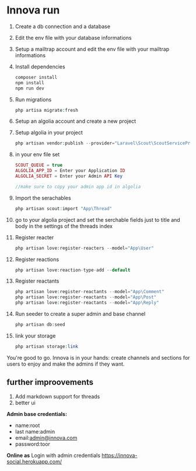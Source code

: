 # Innova run

1. Create a db connection and a database 
2. Edit the env file with your database informations
3. Setup a mailtrap account and edit the env file with your mailtrap informations
4. Install dependencies

    ```php
    composer install
    npm install
    npm run dev
    ```

5. Run migrations 

    ```php
    php artisa migrate:fresh
    ```

6. Setup an algolia account and create a new project
7. Setup algolia in your project

    ```php
    php artisan vendor:publish --provider="Laravel\Scout\ScoutServiceProvider"
    ```

8. in your env file set

    ```php
    SCOUT_QUEUE = true
    ALGOLIA_APP_ID = Enter your Application ID
    ALGOLIA_SECRET = Enter your Admin API Key

    //make sure to copy your admin app id in algolia
    ```

9. Import the serachables

    ```php
    php artisan scout:import "App\Thread"
    ```

10. go to your algolia project and set the serchable fields just to title and body in the settings of the threads index
11. Register reacter

    ```php
    php artisan love:register-reacters --model="App\User"
    ```

12. Register reactions

    ```php
    php artisan love:reaction-type-add --default
    ```

13. Register reactants

    ```php
    php artisan love:register-reactants --model="App\Comment"
    php artisan love:register-reactants --model="App\Post"
    php artisan love:register-reactants --model="App\Reply"
    ```

14. Run seeder to create a super admin and base channel 

    ```php
    php artisan db:seed
    ```

15. link your storage

    ```php
    php artisan storage:link
    ```

You're good to go. Innova is in your hands: create channels and sections for users to enjoy and make the admins if they want.

## further improovements
1. Add markdown support for threads
2. better ui


**Admin base credentials:**

- name:root
- last name:admin
- email:admin@innova.com
- password:toor

**Online as**
Login with admin credentials
https://innova-social.herokuapp.com/

